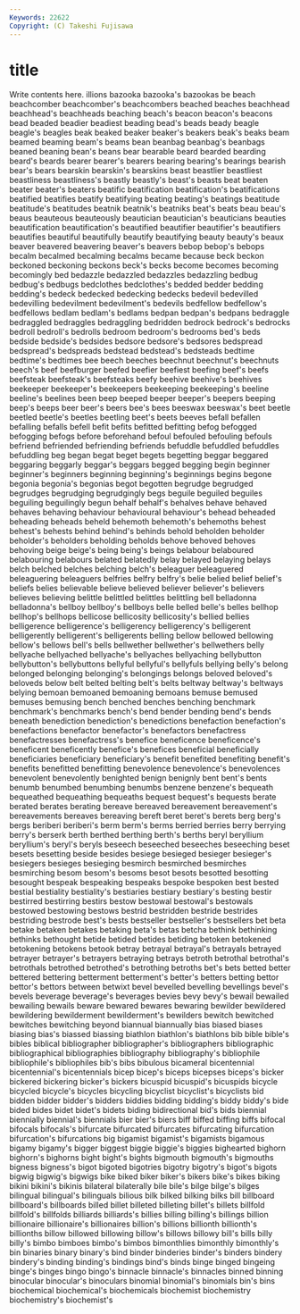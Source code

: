 ```yaml
---
Keywords: 22622 
Copyright: (C) Takeshi Fujisawa
---
```


# title

Write contents here.
illions bazooka bazooka's bazookas be beach beachcomber beachcomber's
beachcombers beached beaches beachhead beachhead's beachheads beaching beach's beacon beacon's
beacons bead beaded beadier beadiest beading bead's beads beady beagle
beagle's beagles beak beaked beaker beaker's beakers beak's beaks beam
beamed beaming beam's beams bean beanbag beanbag's beanbags beaned beaning
bean's beans bear bearable beard bearded bearding beard's beards bearer
bearer's bearers bearing bearing's bearings bearish bear's bears bearskin bearskin's
bearskins beast beastlier beastliest beastliness beastliness's beastly beastly's beast's beasts
beat beaten beater beater's beaters beatific beatification beatification's beatifications beatified
beatifies beatify beatifying beating beating's beatings beatitude beatitude's beatitudes beatnik
beatnik's beatniks beat's beats beau beau's beaus beauteous beauteously beautician
beautician's beauticians beauties beautification beautification's beautified beautifier beautifier's beautifiers beautifies
beautiful beautifully beautify beautifying beauty beauty's beaux beaver beavered beavering
beaver's beavers bebop bebop's bebops becalm becalmed becalming becalms became
because beck beckon beckoned beckoning beckons beck's becks become becomes
becoming becomingly bed bedazzle bedazzled bedazzles bedazzling bedbug bedbug's bedbugs
bedclothes bedclothes's bedded bedder bedding bedding's bedeck bedecked bedecking bedecks
bedevil bedevilled bedevilling bedevilment bedevilment's bedevils bedfellow bedfellow's bedfellows bedlam
bedlam's bedlams bedpan bedpan's bedpans bedraggle bedraggled bedraggles bedraggling bedridden
bedrock bedrock's bedrocks bedroll bedroll's bedrolls bedroom bedroom's bedrooms bed's
beds bedside bedside's bedsides bedsore bedsore's bedsores bedspread bedspread's bedspreads
bedstead bedstead's bedsteads bedtime bedtime's bedtimes bee beech beeches beechnut
beechnut's beechnuts beech's beef beefburger beefed beefier beefiest beefing beef's
beefs beefsteak beefsteak's beefsteaks beefy beehive beehive's beehives beekeeper beekeeper's
beekeepers beekeeping beekeeping's beeline beeline's beelines been beep beeped beeper
beeper's beepers beeping beep's beeps beer beer's beers bee's bees
beeswax beeswax's beet beetle beetled beetle's beetles beetling beet's beets
beeves befall befallen befalling befalls befell befit befits befitted befitting
befog befogged befogging befogs before beforehand befoul befouled befouling befouls
befriend befriended befriending befriends befuddle befuddled befuddles befuddling beg began
begat beget begets begetting beggar beggared beggaring beggarly beggar's beggars
begged begging begin beginner beginner's beginners beginning beginning's beginnings begins
begone begonia begonia's begonias begot begotten begrudge begrudged begrudges begrudging
begrudgingly begs beguile beguiled beguiles beguiling beguilingly begun behalf behalf's
behalves behave behaved behaves behaving behaviour behavioural behaviour's behead beheaded
beheading beheads beheld behemoth behemoth's behemoths behest behest's behests behind
behind's behinds behold beholden beholder beholder's beholders beholding beholds behove
behoved behoves behoving beige beige's being being's beings belabour belaboured
belabouring belabours belated belatedly belay belayed belaying belays belch belched
belches belching belch's beleaguer beleaguered beleaguering beleaguers belfries belfry belfry's
belie belied belief belief's beliefs belies believable believe believed believer
believer's believers believes believing belittle belittled belittles belittling bell belladonna
belladonna's bellboy bellboy's bellboys belle belled belle's belles bellhop bellhop's
bellhops bellicose bellicosity bellicosity's bellied bellies belligerence belligerence's belligerency belligerency's
belligerent belligerently belligerent's belligerents belling bellow bellowed bellowing bellow's bellows
bell's bells bellwether bellwether's bellwethers belly bellyache bellyached bellyache's bellyaches
bellyaching bellybutton bellybutton's bellybuttons bellyful bellyful's bellyfuls bellying belly's belong
belonged belonging belonging's belongings belongs beloved beloved's beloveds below belt
belted belting belt's belts beltway beltway's beltways belying bemoan bemoaned
bemoaning bemoans bemuse bemused bemuses bemusing bench benched benches benching
benchmark benchmark's benchmarks bench's bend bender bending bend's bends beneath
benediction benediction's benedictions benefaction benefaction's benefactions benefactor benefactor's benefactors benefactress
benefactresses benefactress's benefice beneficence beneficence's beneficent beneficently benefice's benefices beneficial
beneficially beneficiaries beneficiary beneficiary's benefit benefited benefiting benefit's benefits benefitted
benefitting benevolence benevolence's benevolences benevolent benevolently benighted benign benignly bent
bent's bents benumb benumbed benumbing benumbs benzene benzene's bequeath bequeathed
bequeathing bequeaths bequest bequest's bequests berate berated berates berating bereave
bereaved bereavement bereavement's bereavements bereaves bereaving bereft beret beret's berets
berg berg's bergs beriberi beriberi's berm berm's berms berried berries
berry berrying berry's berserk berth berthed berthing berth's berths beryl
beryllium beryllium's beryl's beryls beseech beseeched beseeches beseeching beset besets
besetting beside besides besiege besieged besieger besieger's besiegers besieges besieging
besmirch besmirched besmirches besmirching besom besom's besoms besot besots besotted
besotting besought bespeak bespeaking bespeaks bespoke bespoken best bested bestial
bestiality bestiality's bestiaries bestiary bestiary's besting bestir bestirred bestirring bestirs
bestow bestowal bestowal's bestowals bestowed bestowing bestows bestrid bestridden bestride
bestrides bestriding bestrode best's bests bestseller bestseller's bestsellers bet beta
betake betaken betakes betaking beta's betas betcha bethink bethinking bethinks
bethought betide betided betides betiding betoken betokened betokening betokens betook
betray betrayal betrayal's betrayals betrayed betrayer betrayer's betrayers betraying betrays
betroth betrothal betrothal's betrothals betrothed betrothed's betrothing betroths bet's bets
betted better bettered bettering betterment betterment's better's betters betting bettor
bettor's bettors between betwixt bevel bevelled bevelling bevellings bevel's bevels
beverage beverage's beverages bevies bevy bevy's bewail bewailed bewailing bewails
beware bewared bewares bewaring bewilder bewildered bewildering bewilderment bewilderment's bewilders
bewitch bewitched bewitches bewitching beyond biannual biannually bias biased biases
biasing bias's biassed biassing biathlon biathlon's biathlons bib bible bible's
bibles biblical bibliographer bibliographer's bibliographers bibliographic bibliographical bibliographies bibliography bibliography's
bibliophile bibliophile's bibliophiles bib's bibs bibulous bicameral bicentennial bicentennial's bicentennials
bicep bicep's biceps bicepses biceps's bicker bickered bickering bicker's bickers
bicuspid bicuspid's bicuspids bicycle bicycled bicycle's bicycles bicycling bicyclist bicyclist's
bicyclists bid bidden bidder bidder's bidders biddies bidding bidding's biddy
biddy's bide bided bides bidet bidet's bidets biding bidirectional bid's
bids biennial biennially biennial's biennials bier bier's biers biff biffed
biffing biffs bifocal bifocals bifocals's bifurcate bifurcated bifurcates bifurcating bifurcation
bifurcation's bifurcations big bigamist bigamist's bigamists bigamous bigamy bigamy's bigger
biggest biggie biggie's biggies bighearted bighorn bighorn's bighorns bight bight's
bights bigmouth bigmouth's bigmouths bigness bigness's bigot bigoted bigotries bigotry
bigotry's bigot's bigots bigwig bigwig's bigwigs bike biked biker biker's
bikers bike's bikes biking bikini bikini's bikinis bilateral bilaterally bile
bile's bilge bilge's bilges bilingual bilingual's bilinguals bilious bilk bilked
bilking bilks bill billboard billboard's billboards billed billet billeted billeting
billet's billets billfold billfold's billfolds billiards billiards's billies billing billing's
billings billion billionaire billionaire's billionaires billion's billions billionth billionth's billionths
billow billowed billowing billow's billows billowy bill's bills billy billy's
bimbo bimboes bimbo's bimbos bimonthlies bimonthly bimonthly's bin binaries binary
binary's bind binder binderies binder's binders bindery bindery's binding binding's
bindings bind's binds binge binged bingeing binge's binges bingo bingo's
binnacle binnacle's binnacles binned binning binocular binocular's binoculars binomial binomial's
binomials bin's bins biochemical biochemical's biochemicals biochemist biochemistry biochemistry's biochemist's
